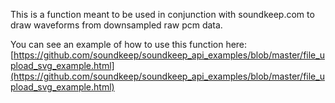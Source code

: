 This is a function meant to be used in conjunction with soundkeep.com to draw waveforms from downsampled raw pcm data.

You can see an example of how to use this function here: [https://github.com/soundkeep/soundkeep_api_examples/blob/master/file_upload_svg_example.html](https://github.com/soundkeep/soundkeep_api_examples/blob/master/file_upload_svg_example.html)

